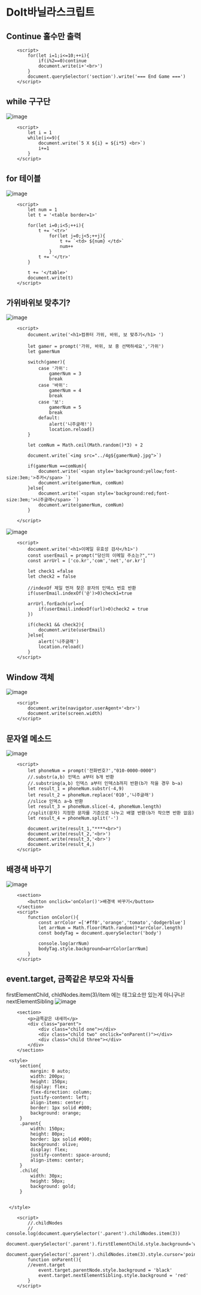 # DoIt바닐라스크립트

## Continue 홀수만 출력
```
    <script>
        for(let i=1;i<=10;++i){
            if(i%2==0)continue
            document.write(i+'<br>')
        }
        document.querySelector('section').write('=== End Game ===')
    </script>
```

## while 구구단
![image](https://user-images.githubusercontent.com/30430227/125612130-89e1ec7a-7f3b-4d7c-a1c8-9476bde807aa.png)
```
    <script>
        let i = 1
        while(i<=9){
            document.write(`5 X ${i} = ${i*5} <br>`)
            i+=1
        }
    </script>
```

## for 테이블
![image](https://user-images.githubusercontent.com/30430227/125613342-32a45c14-499e-4329-9390-c43bacde258f.png)
```
    <script>
        let num = 1
        let t = '<table border=1>'

        for(let i=0;i<5;++i){
            t += '<tr>'
                for(let j=0;j<5;++j){
                    t += `<td> ${num} </td>`
                    num++
                }
            t += '</tr>'
        }

        t += '</table>'
        document.write(t)
    </script>
```

## 가위바위보 맞추기?
![image](https://user-images.githubusercontent.com/30430227/125717676-b9b6c5e5-c143-47c6-bedf-dc78bc255aeb.png)
```
    <script>
        document.write('<h1>컴퓨터 가위, 바위, 보 맞추기</h1> ')

        let gamer = prompt('가위, 바위, 보 중 선택하세요','가위')
        let gamerNum

        switch(gamer){
            case '가위':
                gamerNum = 3
                break
            case '바위':
                gamerNum = 4
                break
            case '보':
                gamerNum = 5
                break
            default:
                alert('니주글래!')
                location.reload()
        }

        let comNum = Math.ceil(Math.random()*3) + 2

        document.write(`<img src="../4g${gamerNum}.jpg">`)

        if(gamerNum ==comNum){
            document.write(`<span style='background:yellow;font-size:3em;'>추카</span> `)
            document.write(gamerNum, comNum)
        }else{
            document.write(`<span style='background:red;font-size:3em;'>니주글래</span> `)
            document.write(gamerNum, comNum)
        }

    </script>
```

![image](https://user-images.githubusercontent.com/30430227/125723794-7bfc11f7-8813-49e6-9a99-a0641046a474.png)
```
    <script>
        document.write('<h1>이메일 유효성 검사</h1>')
        const userEmail = prompt("당신의 이메일 주소는?","")
        const arrUrl = ['co.kr','com','net','or.kr']

        let check1 =false
        let check2 = false

        //indexOf 제일 먼저 찾은 문자의 인덱스 번호 반환
        if(userEmail.indexOf('@')>0)check1=true

        arrUrl.forEach(url=>{
            if(userEmail.indexOf(url)>0)check2 = true
        })

        if(check1 && check2){
            document.write(userEmail)
        }else{
            alert('니주글래')
            location.reload()
        }
    </script>

```

## Window 객체
![image](https://user-images.githubusercontent.com/30430227/125729109-6826a766-0876-4d8c-aa87-df68831184a4.png)
```
    <script>
        document.write(navigator.userAgent+'<br>')
        document.write(screen.width)
    </script>
```

## 문자열 메소드
![image](https://user-images.githubusercontent.com/30430227/125731787-d2379175-1993-4929-94e5-aa4703e4209e.png)
```
    <script>
        let phoneNum = prompt('전화번호?',"010-0000-0000")
        //.substr(a,b) 인덱스 a부터 b개 반환
        //.substring(a,b) 인덱스 a부터 인덱스b까지 반환(b가 작을 경우 b~a)
        let result_1 = phoneNum.substr(-4,9)
        let result_2 = phoneNum.replace('010','니주글래')
        //slice 인덱스 a~b 반환
        let result_3 = phoneNum.slice(-4, phoneNum.length)
        //split(문자) 지정한 문자를 기준으로 나누고 배열 반환(b가 작으면 반환 없음)
        let result_4 = phoneNum.split('-')

        document.write(result_1,"****<br>")
        document.write(result_2,'<br>')
        document.write(result_3,'<br>')
        document.write(result_4,)
    </script>
```

## 배경색 바꾸기
![image](https://user-images.githubusercontent.com/30430227/125734675-749b3ee6-2eb6-4ec9-952d-02d06960547a.png)
```
    <section>
        <button onclick='onColor()'>배경색 바꾸기</button>
    </section>
    <script>
        function onColor(){
            const arrColor =['#ff0','orange','tomato','dodgerblue']
            let arrNum = Math.floor(Math.random()*arrColor.length)
            const bodyTag = document.querySelector('body')

            console.log(arrNum)
            bodyTag.style.background=arrColor[arrNum]
        }
    </script>
```

## event.target, 금쪽같은 부모와 자식들
firstElementChild, chldNodes.item(3)/item 에는 태그요소만 있는게 아니구나!
nextElementSibling
![image](https://user-images.githubusercontent.com/30430227/125756044-7e205db3-4663-4b4d-a1d2-7a36add79b8d.png)
```
    <section>
        <p>금쪽같은 내새끼</p>
        <div class="parent">
            <div class="child one"></div>
            <div class="child two" onclick="onParent()"></div>
            <div class="child three"></div>
        </div>
    </section>
```
```
 <style>
     section{
         margin: 0 auto;
         width: 200px;
         height: 150px;
         display: flex;
         flex-direction: column;
         justify-content: left;
         align-items: center;
         border: 1px solid #000;
         background: orange;
     }
     .parent{
         width: 150px;
         height: 80px;
         border: 1px solid #000;
         background: olive;
         display: flex;
         justify-content: space-around;
         align-items: center;
     }
     .child{
         width: 30px;
         height: 50px;
         background: gold;
     }
     

 </style>
```
```
    <script>
        //.childNodes
        // console.log(document.querySelector('.parent').childNodes.item(3))
        document.querySelector('.parent').firstElementChild.style.background='white'
        document.querySelector('.parent').childNodes.item(3).style.cursor='pointer'
        function onParent(){
        //event.target
            event.target.parentNode.style.background = 'black'
            event.target.nextElementSibling.style.background = 'red'
        }
    </script>
```
